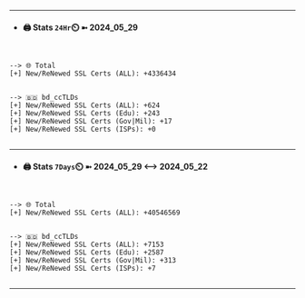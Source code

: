 

---
- #### 🖨️ **Stats** `24Hr`⏲️ ➼ 2024_05_29
```console


--> 🌐 Total
[+] New/ReNewed SSL Certs (ALL): +4336434


--> 🇧🇩 bd_ccTLDs
[+] New/ReNewed SSL Certs (ALL): +624
[+] New/ReNewed SSL Certs (Edu): +243
[+] New/ReNewed SSL Certs (Gov|Mil): +17
[+] New/ReNewed SSL Certs (ISPs): +0


```

---
- #### 🖨️ **Stats** `7Days`⏲️ ➼ 2024_05_29 <--> 2024_05_22
```console


--> 🌐 Total
[+] New/ReNewed SSL Certs (ALL): +40546569


--> 🇧🇩 bd_ccTLDs
[+] New/ReNewed SSL Certs (ALL): +7153
[+] New/ReNewed SSL Certs (Edu): +2587
[+] New/ReNewed SSL Certs (Gov|Mil): +313
[+] New/ReNewed SSL Certs (ISPs): +7


```

---

